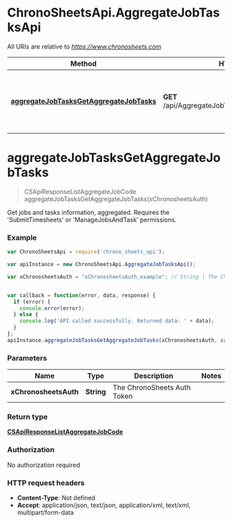# ChronoSheetsApi.AggregateJobTasksApi

All URIs are relative to *https://www.chronosheets.com*

Method | HTTP request | Description
------------- | ------------- | -------------
[**aggregateJobTasksGetAggregateJobTasks**](AggregateJobTasksApi.md#aggregateJobTasksGetAggregateJobTasks) | **GET** /api/AggregateJobTasks/GetAggregateJobTasks | Get jobs and tasks information, aggregated.  Requires the &#39;SubmitTimesheets&#39; or &#39;ManageJobsAndTask&#39; permissions.


<a name="aggregateJobTasksGetAggregateJobTasks"></a>
# **aggregateJobTasksGetAggregateJobTasks**
> CSApiResponseListAggregateJobCode aggregateJobTasksGetAggregateJobTasks(xChronosheetsAuth)

Get jobs and tasks information, aggregated.  Requires the &#39;SubmitTimesheets&#39; or &#39;ManageJobsAndTask&#39; permissions.

### Example
```javascript
var ChronoSheetsApi = require('chrono_sheets_api');

var apiInstance = new ChronoSheetsApi.AggregateJobTasksApi();

var xChronosheetsAuth = "xChronosheetsAuth_example"; // String | The ChronoSheets Auth Token


var callback = function(error, data, response) {
  if (error) {
    console.error(error);
  } else {
    console.log('API called successfully. Returned data: ' + data);
  }
};
apiInstance.aggregateJobTasksGetAggregateJobTasks(xChronosheetsAuth, callback);
```

### Parameters

Name | Type | Description  | Notes
------------- | ------------- | ------------- | -------------
 **xChronosheetsAuth** | **String**| The ChronoSheets Auth Token | 

### Return type

[**CSApiResponseListAggregateJobCode**](CSApiResponseListAggregateJobCode.md)

### Authorization

No authorization required

### HTTP request headers

 - **Content-Type**: Not defined
 - **Accept**: application/json, text/json, application/xml, text/xml, multipart/form-data

